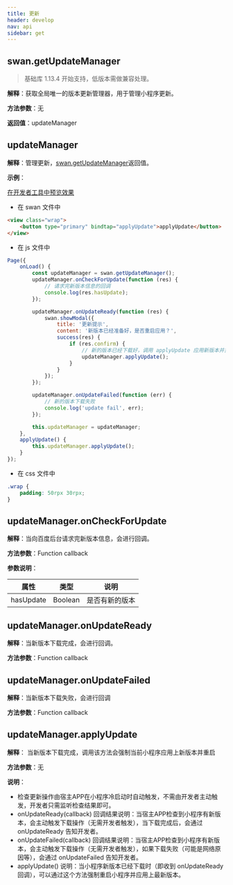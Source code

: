 ```yaml
---
title: 更新
header: develop
nav: api
sidebar: get
---
```


## swan.getUpdateManager

>基础库 1.13.4 开始支持，低版本需做兼容处理。

**解释**：获取全局唯一的版本更新管理器，用于管理小程序更新。

**方法参数**：无

**返回值**：updateManager

## updateManager

**解释**：管理更新，[swan.getUpdateManager](https://smartapp.baidu.com/docs/develop/api/get/)返回值。

**示例**：

<a href="swanide://fragment/ed874693dca5217df429f19488b83fbc1558342900404" title="在开发者工具中预览效果" target="_self">在开发者工具中预览效果</a>

* 在 swan 文件中

```html
<view class="wrap">
    <button type="primary" bindtap="applyUpdate">applyUpdate</button>
</view>
```

* 在 js 文件中

```js
Page({
    onLoad() {
        const updateManager = swan.getUpdateManager();
        updateManager.onCheckForUpdate(function (res) {
            // 请求完新版本信息的回调
            console.log(res.hasUpdate);
        });

        updateManager.onUpdateReady(function (res) {
            swan.showModal({
                title: '更新提示',
                content: '新版本已经准备好，是否重启应用？',
                success(res) {
                    if (res.confirm) {
                        // 新的版本已经下载好，调用 applyUpdate 应用新版本并重启
                        updateManager.applyUpdate();
                    }
                }
            });
        });

        updateManager.onUpdateFailed(function (err) {
            // 新的版本下载失败
            console.log('update fail', err);
        });

        this.updateManager = updateManager;
    },
    applyUpdate() {
        this.updateManager.applyUpdate();
    }
});
```
* 在 css 文件中

```css
.wrap {
    padding: 50rpx 30rpx;
}
```

## updateManager.onCheckForUpdate

**解释**：当向百度后台请求完新版本信息，会进行回调。

**方法参数**：Function callback

**参数说明**：

|属性 | 类型 | 说明|
|---- | ---- | ---- |
|hasUpdate |  Boolean | 是否有新的版本 |

## updateManager.onUpdateReady

**解释**：当新版本下载完成，会进行回调。

**方法参数**：Function callback

## updateManager.onUpdateFailed 

**解释**：当新版本下载失败，会进行回调

**方法参数**：Function callback


## updateManager.applyUpdate


**解释**： 当新版本下载完成，调用该方法会强制当前小程序应用上新版本并重启

**方法参数**：无

 



**说明**： 
* 检查更新操作由宿主APP在小程序冷启动时自动触发，不需由开发者主动触发，开发者只需监听检查结果即可。
* onUpdateReady(callback) 回调结果说明：当宿主APP检查到小程序有新版本，会主动触发下载操作（无需开发者触发），当下载完成后，会通过 onUpdateReady 告知开发者。
* onUpdateFailed(callback) 回调结果说明：当宿主APP检查到小程序有新版本，会主动触发下载操作（无需开发者触发），如果下载失败（可能是网络原因等），会通过 onUpdateFailed 告知开发者。
* applyUpdate() 说明：当小程序新版本已经下载时（即收到 onUpdateReady 回调），可以通过这个方法强制重启小程序并应用上最新版本。